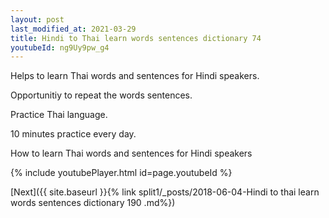```yaml
---
layout: post
last_modified_at: 2021-03-29
title: Hindi to Thai learn words sentences dictionary 74 
youtubeId: ng9Uy9pw_g4
---
```

 
 
Helps to learn Thai words and sentences for Hindi speakers.

Opportunitiy to repeat the words sentences. 

Practice Thai language. 
 
10 minutes practice every day. 
 
How to learn Thai words and sentences for Hindi speakers 
 
{% include youtubePlayer.html id=page.youtubeId %}
 
 
[Next]({{ site.baseurl }}{% link  split1/_posts/2018-06-04-Hindi to thai learn words sentences dictionary 190 .md%})
 
